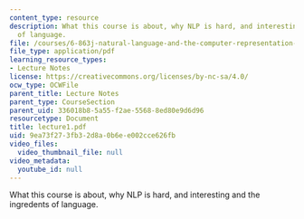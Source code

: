 ```yaml
---
content_type: resource
description: What this course is about, why NLP is hard, and interesting and the ingredents
  of language.
file: /courses/6-863j-natural-language-and-the-computer-representation-of-knowledge-spring-2003/9ea73f273fb32d8a0b6ee002cce626fb_lecture1.pdf
file_type: application/pdf
learning_resource_types:
- Lecture Notes
license: https://creativecommons.org/licenses/by-nc-sa/4.0/
ocw_type: OCWFile
parent_title: Lecture Notes
parent_type: CourseSection
parent_uid: 336018b8-5a55-f2ae-5568-8ed80e9d6d96
resourcetype: Document
title: lecture1.pdf
uid: 9ea73f27-3fb3-2d8a-0b6e-e002cce626fb
video_files:
  video_thumbnail_file: null
video_metadata:
  youtube_id: null
---
```

What this course is about, why NLP is hard, and interesting and the ingredents of language.